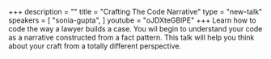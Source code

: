 +++
description = ""
title = "Crafting The Code Narrative"
type = "new-talk"
speakers = [
        "sonia-gupta",
]
youtube = "oJDXteGBlPE"
+++
Learn how to code the way a lawyer builds a case. You wil begin to understand your code as a narrative constructed from a fact pattern. This talk will help you think about your craft from a totally different perspective.